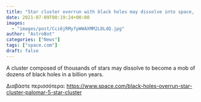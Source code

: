```yaml
---
title: "Star cluster overrun with black holes may dissolve into space, study finds"
date: 2021-07-09T00:19:24+00:00
images:
  - "images/post/Cci6jRMyfpWWAXMM2L8LdQ.jpg"
author: "AstroBot"
categories: ["News"]
tags: ["space.com"]
draft: false
---
```


A cluster composed of thousands of stars may dissolve to become a mob of dozens of black holes in a billion years. 

Διαβάστε περισσότερα: https://www.space.com/black-holes-overrun-star-cluster-palomar-5-star-cluster
